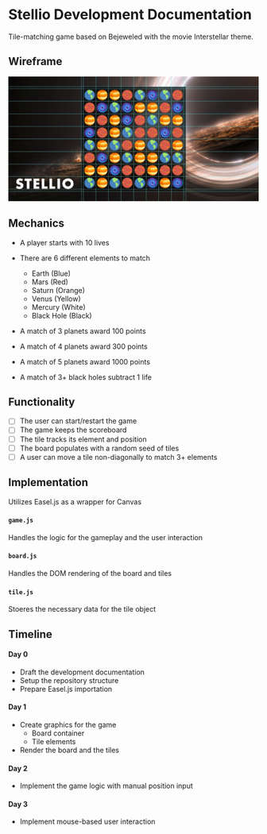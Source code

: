 # Stellio Development Documentation

Tile-matching game based on Bejeweled with the movie Interstellar theme.

## Wireframe
![wireframe](wireframe.jpg)

## Mechanics
- A player starts with 10 lives

- There are 6 different elements to match
  - Earth (Blue)
  - Mars (Red)
  - Saturn (Orange)
  - Venus (Yellow)
  - Mercury (White)
  - Black Hole (Black)

- A match of 3 planets award 100 points
- A match of 4 planets award 300 points
- A match of 5 planets award 1000 points

- A match of 3+ black holes subtract 1 life

## Functionality

- [ ] The user can start/restart the game
- [ ] The game keeps the scoreboard
- [ ] The tile tracks its element and position
- [ ] The board populates with a random seed of tiles
- [ ] A user can move a tile non-diagonally to match 3+ elements

## Implementation

Utilizes Easel.js as a wrapper for Canvas

#### `game.js`
Handles the logic for the gameplay and the user interaction

#### `board.js`
Handles the DOM rendering of the board and tiles

#### `tile.js`
Stoeres the necessary data for the tile object

## Timeline

#### Day 0
- Draft the development documentation
- Setup the repository structure
- Prepare Easel.js importation

#### Day 1
- Create graphics for the game
  - Board container
  - Tile elements
- Render the board and the tiles

#### Day 2
- Implement the game logic with manual position input

#### Day 3
- Implement mouse-based user interaction
